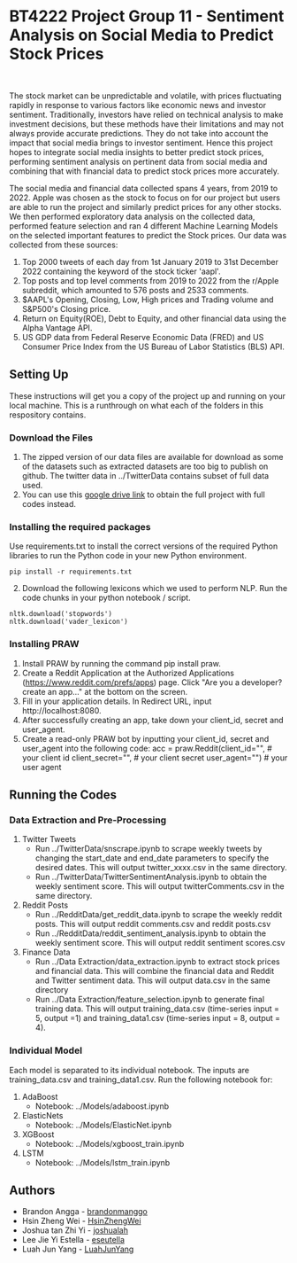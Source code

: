 # BT4222 Project Group 11 - Sentiment Analysis on Social Media to Predict Stock Prices 
<br />

The stock market can be unpredictable and volatile, with prices fluctuating rapidly in response to various factors like economic news and investor sentiment. Traditionally, investors have relied on technical analysis to make investment decisions, but these methods have their limitations and may not always provide accurate predictions. They do not take into account the impact that social media brings to investor sentiment. Hence this project hopes to integrate social media insights to better predict stock prices, performing sentiment analysis on pertinent data from social media and combining that with financial data to predict stock prices more accurately.  
  
The social media and financial data collected spans 4 years, from 2019 to 2022. Apple was chosen as the stock to focus on for our project but users are able to run the project and similarly predict prices for any other stocks. We then performed exploratory data analysis on the collected data, performed feature selection and ran 4 different Machine Learning Models on the selected important features to predict the Stock prices. Our data was collected from these sources:

1. Top 2000 tweets of each day from 1st January 2019 to 31st December 2022 containing the keyword of the stock ticker 'aapl'.
2. Top posts and top level comments from 2019 to 2022 from the r/Apple subreddit, which amounted to 576 posts and 2533 comments.
3. $AAPL's Opening, Closing, Low, High prices and Trading volume and S&P500's Closing price.
4. Return on Equity(ROE), Debt to Equity, and other financial data using the Alpha Vantage API.
5. US GDP data from Federal Reserve Economic Data (FRED) and US Consumer Price Index from the US Bureau of Labor Statistics (BLS) API.

## Setting Up

These instructions will get you a copy of the project up and running on your local machine. This is a runthrough on what each of the folders in this respository contains.

### Download the Files
1. The zipped version of our data files are available for download as some of the datasets such as extracted datasets are too big to publish on github. The twitter data in ../TwitterData contains subset of full data used.
2. You can use this [google drive link](https://drive.google.com/file/d/15r3S3bItxn3jL0MFvCiMrsyUln2QU-GS/view?usp=sharing) to obtain the full project with full codes instead.

### Installing the required packages
 Use requirements.txt to install the correct versions of the required Python libraries to run the Python code in your new Python environment.
 ```
 pip install -r requirements.txt
 ```
 2. Download the following lexicons which we used to perform NLP. Run the code chunks in your python notebook / script.
 ```
 nltk.download('stopwords')
 nltk.download('vader_lexicon')
 ```
### Installing PRAW
1. Install PRAW by running the command pip install praw.
2. Create a Reddit Application at the Authorized Applications (https://www.reddit.com/prefs/apps) page. Click "Are you a developer? create an app…" at the bottom on the screen.
3. Fill in your application details. In Redirect URL, input http://localhost:8080.
4. After successfully creating an app, take down your client_id, secret and user_agent.
5. Create a read-only PRAW bot by inputting your client_id, secret and user_agent into the following code:
acc = praw.Reddit(client_id="",              # your client id
                                    client_secret="",      # your client secret
                                    user_agent="")        # your user agent

## Running the Codes
### Data Extraction and Pre-Processing
1. Twitter Tweets
	- Run ../TwitterData/snscrape.ipynb  to scrape weekly tweets by changing the start_date and end_date parameters to specify the desired dates. This will output twitter_xxxx.csv in the same directory.
	- Run ../TwitterData/TwitterSentimentAnalysis.ipynb to obtain the weekly sentiment score. This will output twitterComments.csv in the same directory.
2. Reddit Posts
	- Run ../RedditData/get_reddit_data.ipynb to scrape the weekly reddit posts. This will output reddit comments.csv and reddit posts.csv
	- Run ../RedditData/reddit_sentiment_analysis.ipynb to obtain the weekly sentiment score. This will output reddit sentiment scores.csv
3. Finance Data
	- Run ../Data Extraction/data_extraction.ipynb to extract stock prices and financial data. This will combine the financial data and Reddit and Twitter sentiment data. This will output data.csv in the same directory
	- Run ../Data Extraction/feature_selection.ipynb to generate final training data. This will output training_data.csv (time-series input = 5, output =1) and training_data1.csv (time-series input = 8, output = 4). 

### Individual Model
Each model is separated to its individual notebook. The inputs are training_data.csv and training_data1.csv. Run the following notebook for:
1. AdaBoost 
	- Notebook: ../Models/adaboost.ipynb 
2. ElasticNets
	- Notebook: ../Models/ElasticNet.ipynb
3. XGBoost 
	- Notebook: ../Models/xgboost_train.ipynb
4. LSTM
	- Notebook: ../Models/lstm_train.ipynb
## Authors
- Brandon Angga - [brandonmanggo](https://github.com/brandonmanggo)
- Hsin Zheng Wei - [HsinZhengWei](https://github.com/HsinZhengWei)
- Joshua tan Zhi Yi - [joshualah](https://github.com/joshualah)
- Lee Jie Yi Estella - [eseutella](https://github.com/eseutella)
- Luah Jun Yang - [LuahJunYang](https://github.com/LuahJunYang)
